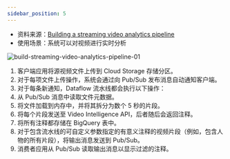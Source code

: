 ```yaml
---
sidebar_position: 5
---
```


- 资料来源：[Building a streaming video analytics pipeline](https://cloud.google.com/architecture/building-a-streaming-video-analytics-pipeline)
- 使用场景：系统可以对视频进行实时分析

![build-streaming-video-analytics-pipeline-01](/img/system/build-streaming-video-analytics-pipeline-01.svg)

1. 客户端应用将源视频文件上传到 Cloud Storage 存储分区。
2. 对于每项文件上传操作，系统会通过向 Pub/Sub 发布消息自动通知客户端。
3. 对于每条新通知，Dataflow 流水线都会执行以下操作：
4. 从 Pub/Sub 消息中读取文件元数据。
5. 将文件加载到内存中，并将其拆分为数个 5 秒的片段。
6. 将每个片段发送至 Video Intelligence API，后者随后会返回注释。
7. 将所有注释都存储在 BigQuery 表中。
8. 对于包含流水线的可自定义参数指定的有意义注释的视频片段（例如，包含人物的所有片段），将输出消息发送到 Pub/Sub。
9. 消费者应用从 Pub/Sub 读取输出消息以显示过滤的注释。
